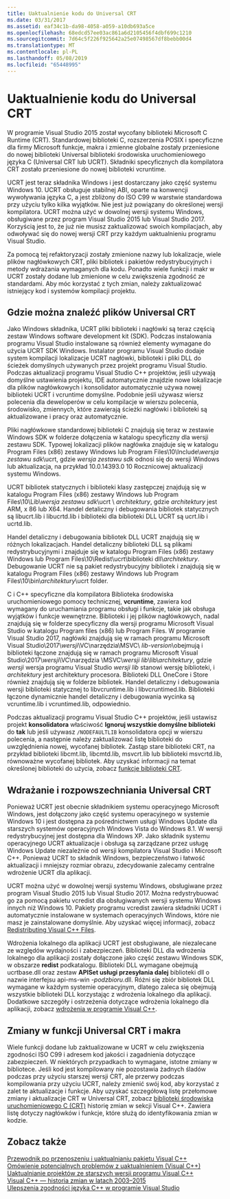 ```yaml
---
title: Uaktualnienie kodu do Universal CRT
ms.date: 03/31/2017
ms.assetid: eaf34c1b-da98-4058-a059-a10db693a5ce
ms.openlocfilehash: 68edcd57ee03ac861a6d2105456f4dbf699c1210
ms.sourcegitcommit: 7d64c5f226f925642a25e07498567df8bebb00d4
ms.translationtype: MT
ms.contentlocale: pl-PL
ms.lasthandoff: 05/08/2019
ms.locfileid: "65448995"
---
```

# <a name="upgrade-your-code-to-the-universal-crt"></a>Uaktualnienie kodu do Universal CRT

W programie Visual Studio 2015 został wycofany biblioteki Microsoft C Runtime (CRT). Standardowej biblioteki C, rozszerzenia POSIX i specyficzne dla firmy Microsoft funkcje, makra i zmienne globalne zostały przeniesione do nowej biblioteki Universal biblioteki środowiska uruchomieniowego języka C (Universal CRT lub UCRT). Składniki specyficznych dla kompilatora CRT zostało przeniesione do nowej biblioteki vcruntime.

UCRT jest teraz składnika Windows i jest dostarczany jako część systemu Windows 10. UCRT obsługuje stabilnej ABI, oparte na konwencji wywoływania języka C, a jest zbliżony do ISO C99 w warstwie standardowa przy użyciu tylko kilka wyjątków. Nie jest już powiązany do określonej wersji kompilatora. UCRT można użyć w dowolnej wersji systemu Windows, obsługiwane przez program Visual Studio 2015 lub Visual Studio 2017. Korzyścią jest to, że już nie musisz zaktualizować swoich kompilacjach, aby odwoływać się do nowej wersji CRT przy każdym uaktualnieniu programu Visual Studio.

Za pomocą tej refaktoryzacji zostały zmienione nazwy lub lokalizacje, wiele plików nagłówkowych CRT, pliki bibliotek i pakietów redystrybucyjnych i metody wdrażania wymaganych dla kodu. Ponadto wiele funkcji i makr w UCRT zostały dodane lub zmienione w celu zwiększenia zgodność ze standardami. Aby móc korzystać z tych zmian, należy zaktualizować istniejący kod i systemów kompilacji projektu.

## <a name="where-to-find-the-universal-crt-files"></a>Gdzie można znaleźć plików Universal CRT

Jako Windows składnika, UCRT pliki biblioteki i nagłówki są teraz częścią zestaw Windows software development kit (SDK). Podczas instalowania programu Visual Studio instalowane są również elementy wymagane do użycia UCRT SDK Windows. Instalator programu Visual Studio dodaje system kompilacji lokalizacje UCRT nagłówki, biblioteki i pliki DLL do ścieżek domyślnych używanych przez projekt programu Visual Studio. Podczas aktualizacji programu Visual Studio C++ projektów, jeśli używają domyślne ustawienia projektu, IDE automatycznie znajdzie nowe lokalizacje dla plików nagłówkowych i konsolidator automatycznie używa nowej biblioteki UCRT i vcruntime domyślne. Podobnie jeśli używasz wiersz polecenia dla deweloperów w celu kompilacje w wierszu polecenia, środowisko, zmiennych, które zawierają ścieżki nagłówki i biblioteki są aktualizowane i pracy oraz automatycznie.

Pliki nagłówkowe standardowej biblioteki C znajdują się teraz w zestawie Windows SDK w folderze dołączenia w katalogu specyficzny dla wersji zestawu SDK. Typowej lokalizacji plików nagłówka znajduje się w katalogu Program Files (x86) zestawy Windows lub Program Files\\10\\Include\\_wersja zestawu sdk_\\ucrt, gdzie _wersja zestawu sdk_ odnosi się do wersji Windows lub aktualizacja, na przykład 10.0.14393.0 10 Rocznicowej aktualizacji systemu Windows.

UCRT bibliotek statycznych i biblioteki klasy zastępczej znajdują się w katalogu Program Files (x86) zestawy Windows lub Program Files\\10\\Lib\\_wersja zestawu sdk_\\ucrt \\ _architektury_, gdzie _architektury_ jest ARM, x 86 lub X64. Handel detaliczny i debugowania bibliotek statycznych są libucrt.lib i libucrtd.lib i biblioteki dla biblioteki DLL UCRT są ucrt.lib i ucrtd.lib.

Handel detaliczny i debugowania bibliotek DLL UCRT znajdują się w różnych lokalizacjach. Handel detaliczny biblioteki DLL są plikami redystrybucyjnymi i znajduje się w katalogu Program Files (x86) zestawy Windows lub Program Files\\10\\Redist\\ucrt\\biblioteki dll\\_architektury_\. Debugowanie UCRT nie są pakiet redystrybucyjny bibliotek i znajdują się w katalogu Program Files (x86) zestawy Windows lub Program Files\\10\\bin\\_architektury_\\ucrt folder.

C i C++ specyficzne dla kompilatora Biblioteka środowiska uruchomieniowego pomocy technicznej, **vcruntime**, zawiera kod wymagany do uruchamiania programu obsługi i funkcje, takie jak obsługa wyjątków i funkcje wewnętrzne. Biblioteki i jej plików nagłówkowych, nadal znajdują się w folderze specyficzny dla wersji programu Microsoft Visual Studio w katalogu Program files (x86) lub Program Files. W programie Visual Studio 2017, nagłówki znajdują się w ramach programu Microsoft Visual Studio\\2017\\_wersji_\\VC\\narzędzia\\MSVC\\  _lib-version_\\obejmują i biblioteki łączone znajdują się w ramach programu Microsoft Visual Studio\\2017\\_wersji_\\VC\\narzędzia \\MSVC\\_wersji lib_\\lib\\_architektury_, gdzie _wersji_ wersja programu Visual Studio _wersji lib_ stanowi wersję biblioteki, i _architektury_ jest architektury procesora. Biblioteki DLL OneCore i Store również znajdują się w folderze bibliotek. Handel detaliczny i debugowania wersji biblioteki statycznej to libvcruntime.lib i libvcruntimed.lib. Biblioteki łączone dynamicznie handel detaliczny i debugowania wycinka są vcruntime.lib i vcruntimed.lib, odpowiednio.

Podczas aktualizacji programu Visual Studio C++ projektów, jeśli ustawisz projekt **konsolidatora** właściwość **Ignoruj wszystkie domyślne biblioteki** do **tak** lub jeśli używasz `/NODEFAULTLIB` konsolidatora opcji w wierszu polecenia, a następnie należy zaktualizować listę biblioteki do uwzględnienia nowej, wycofanej bibliotek. Zastąp stare biblioteki CRT, na przykład biblioteki libcmt.lib, libcmtd.lib, msvcrt.lib lub biblioteki msvcrtd.lib, równoważne wycofanej bibliotek. Aby uzyskać informacji na temat określonej biblioteki do użycia, zobacz [funkcje biblioteki CRT](../c-runtime-library/crt-library-features.md).

## <a name="deployment-and-redistribution-of-the-universal-crt"></a>Wdrażanie i rozpowszechniania Universal CRT

Ponieważ UCRT jest obecnie składnikiem systemu operacyjnego Microsoft Windows, jest dołączony jako część systemu operacyjnego w systemie Windows 10 i jest dostępna za pośrednictwem usługi Windows Update dla starszych systemów operacyjnych Windows Vista do Windows 8.1. W wersji redystrybucyjnej jest dostępna dla Windows XP. Jako składnik systemu operacyjnego UCRT aktualizacje i obsługa są zarządzane przez usługę Windows Update niezależnie od wersji kompilatora Visual Studio i Microsoft C++. Ponieważ UCRT to składnik Windows, bezpieczeństwo i łatwość aktualizacji i mniejszy rozmiar obrazu, zdecydowanie zalecamy centralne wdrożenie UCRT dla aplikacji.

UCRT można użyć w dowolnej wersji systemu Windows, obsługiwane przez program Visual Studio 2015 lub Visual Studio 2017. Można redystrybuować go za pomocą pakietu vcredist dla obsługiwanych wersji systemu Windows innych niż Windows 10. Pakiety programu vcredist zawiera składniki UCRT i automatycznie instalowane w systemach operacyjnych Windows, które nie masz je zainstalowane domyślnie. Aby uzyskać więcej informacji, zobacz [Redistributing Visual C++ Files](../windows/redistributing-visual-cpp-files.md).

Wdrożenia lokalnego dla aplikacji UCRT jest obsługiwane, ale niezalecane ze względów wydajności i zabezpieczeń. Biblioteki DLL dla wdrożenia lokalnego dla aplikacji zostały dołączone jako część zestawu Windows SDK, w obszarze **redist** podkatalogu. Biblioteki DLL wymagane obejmują ucrtbase.dll oraz zestaw **APISet usługi przesyłania dalej** biblioteki dll o nazwie interfejsu api-ms-win -_podzbioru_.dll. Różni się zbiór bibliotek DLL wymagane w każdym systemie operacyjnym, dlatego zaleca się obejmują wszystkie biblioteki DLL korzystając z wdrożenia lokalnego dla aplikacji. Dodatkowe szczegóły i ostrzeżenia dotyczące wdrożenia lokalnego dla aplikacji, zobacz [wdrożenia w programie Visual C++](../windows/deployment-in-visual-cpp.md).

## <a name="changes-to-the-universal-crt-functions-and-macros"></a>Zmiany w funkcji Universal CRT i makra

Wiele funkcji dodane lub zaktualizowane w UCRT w celu zwiększenia zgodności ISO C99 i adresem kod jakości i zagadnienia dotyczące zabezpieczeń. W niektórych przypadkach to wymagane, istotne zmiany w bibliotece. Jeśli kod jest kompilowany nie pozostawia żadnych śladów podczas przy użyciu starszej wersji CRT, ale przerwy podczas kompilowania przy użyciu UCRT, należy zmienić swój kod, aby korzystać z zalet te aktualizacje i funkcje. Aby uzyskać szczegółową listę przełomowe zmiany i aktualizacje CRT w Universal CRT, zobacz [biblioteki środowiska uruchomieniowego C (CRT)](visual-cpp-change-history-2003-2015.md#BK_CRT) historię zmian w sekcji Visual C++. Zawiera listę dotyczy nagłówków i funkcje, które służą do identyfikowania zmian w kodzie.

## <a name="see-also"></a>Zobacz także

[Przewodnik po przenoszeniu i uaktualnianiu pakietu Visual C++](visual-cpp-porting-and-upgrading-guide.md)<br/>
[Omówienie potencjalnych problemów z uaktualnieniem (Visual C++)](overview-of-potential-upgrade-issues-visual-cpp.md)<br/>
[Uaktualnianie projektów ze starszych wersji programu Visual C++](upgrading-projects-from-earlier-versions-of-visual-cpp.md)<br/>
[Visual C++ — historia zmian w latach 2003–2015](visual-cpp-change-history-2003-2015.md)<br/>
[Ulepszenia zgodności języka C++ w programie Visual Studio](../overview/cpp-conformance-improvements.md)
